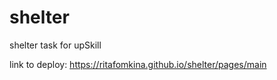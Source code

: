 # shelter
shelter task for upSkill 

link to deploy: https://ritafomkina.github.io/shelter/pages/main
